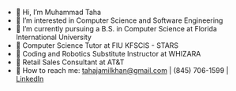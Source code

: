 - 👋 Hi, I’m Muhammad Taha
- 👀 I’m interested in Computer Science and Software Engineering
- 🌱 I’m currently pursuing a B.S. in Computer Science at Florida International University
- 💼 Computer Science Tutor at FIU KFSCIS - STARS
- 💼 Coding and Robotics Substitute Instructor at WHIZARA
- 💼 Retail Sales Consultant at AT&T
- 📧 How to reach me: tahajamilkhan@gmail.com | (845) 706-1599 | [LinkedIn](LinkedIn-Profile-Link)

<!---
MTKtaha1/MTKtaha1 is a ✨ special ✨ repository because its `README.md` (this file) appears on your GitHub profile.
You can click the Preview link to take a look at your changes.
--->
